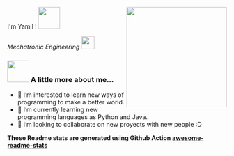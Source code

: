 I'm Yamil ! <img src="https://media.giphy.com/media/12oufCB0MyZ1Go/giphy.gif" width="50"></h2>
<img align='right' src="https://media.giphy.com/media/M9gbBd9nbDrOTu1Mqx/giphy.gif" width="230">
<p><em>Mechatronic Engineering </a><img src="https://media.giphy.com/media/WUlplcMpOCEmTGBtBW/giphy.gif" width="30"> 
</em></p>


### <img src="https://media.giphy.com/media/VgCDAzcKvsR6OM0uWg/giphy.gif" width="50"> A little more about me...  


- 👀 I’m interested to learn new ways of programming to make a better world.
- 🌱 I’m currently learning new programming languages as Python and Java.
- 💞️ I’m looking to collaborate on new proyects with new people :D

<!---
TheYamix/TheYamix is a ✨ special ✨ repository because its `README.md` (this file) appears on your GitHub profile.
You can click the Preview link to take a look at your changes.
--->

**These Readme stats are generated using Github Action [awesome-readme-stats](https://github.com/anmol098/waka-readme-stats)**

